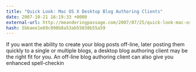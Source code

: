 ```yaml
---
title: "Quick Look: Mac OS X Desktop Blog Authoring Clients"
date: 2007-10-21 16:19:33 +0000
external-url: http://meanderingpassage.com/2007/07/25/quick-look-mac-os-x-desktop-blog-authoring-clients/
hash: 5bbaee1e69c098b8a53ab55038b55a59
---
```


If you want the ability to create your blog posts off-line, later posting them quickly to a single or multiple blogs, a desktop blog authoring client may be the right fit for you.  An off-line blog authoring client can also give you enhanced spell-checkin
